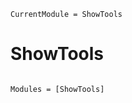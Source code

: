 ```@meta
CurrentModule = ShowTools
```

# ShowTools

```@index
```

```@autodocs
Modules = [ShowTools]
```
